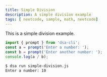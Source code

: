 ```yaml
---
title: Simple Division
description: A simple division example
tags: [ neetcode, sample, math, neetcode]
---
```




This is  a simple division example.

```js
import { prompt } from 'dsa-cli';
const a = prompt('Enter a number: ');
const b = prompt('Enter another number: ');
console.log(a / b);
```

```bash
$ dsa run simple-division.js
Enter a number: 10
```
